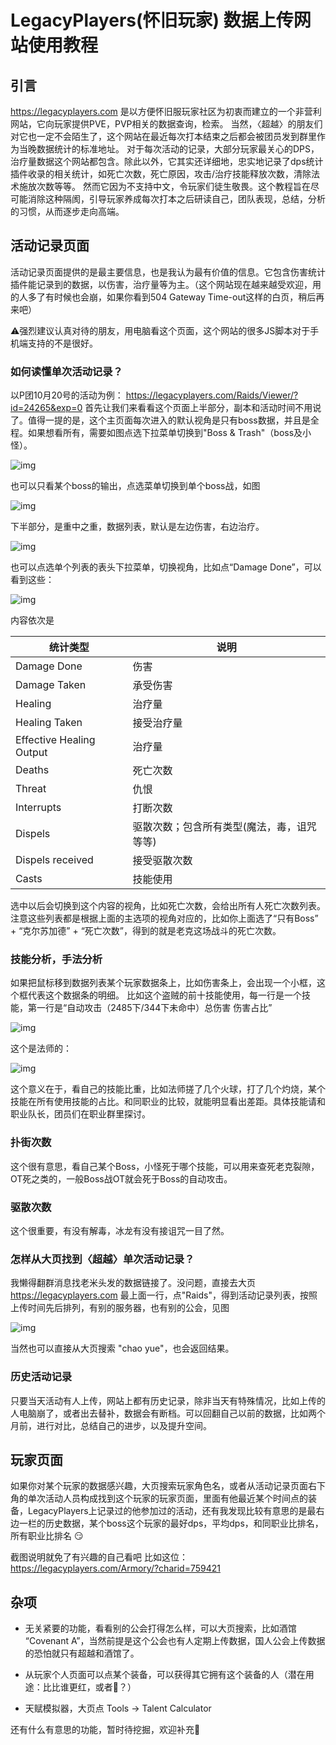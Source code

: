 # LegacyPlayers(怀旧玩家) 数据上传网站使用教程

## 引言

https://legacyplayers.com 是以方便怀旧服玩家社区为初衷而建立的一个非营利网站，它向玩家提供PVE，PVP相关的数据查询，检索。 当然，〈超越〉的朋友们对它也一定不会陌生了，这个网站在最近每次打本结束之后都会被团员发到群里作为当晚数据统计的标准地址。 对于每次活动的记录，大部分玩家最关心的DPS，治疗量数据这个网站都包含。除此以外，它其实还详细地，忠实地记录了dps统计插件收录的相关统计，如死亡次数，死亡原因，攻击/治疗技能释放次数，清除法术施放次数等等。 然而它因为不支持中文，令玩家们徒生敬畏。这个教程旨在尽可能消除这种隔阂，引导玩家养成每次打本之后研读自己，团队表现，总结，分析的习惯，从而逐步走向高端。

## 活动记录页面

活动记录页面提供的是最主要信息，也是我认为最有价值的信息。它包含伤害统计插件能记录到的数据，以伤害，治疗量等为主。（这个网站现在越来越受欢迎，用的人多了有时候也会崩，如果你看到504 Gateway Time-out这样的白页，稍后再来吧）

:warning:强烈建议认真对待的朋友，用电脑看这个页面，这个网站的很多JS脚本对于手机端支持的不是很好。

### 如何读懂单次活动记录？

以P团10月20号的活动为例： https://legacyplayers.com/Raids/Viewer/?id=24265&exp=0
首先让我们来看看这个页面上半部分，副本和活动时间不用说了。值得一提的是，这个主页面每次进入的默认视角是只有boss数据，并且是全程。如果想看所有，需要如图点选下拉菜单切换到"Boss & Trash"（boss及小怪）。

![img](pics/raid_log_1.png)

也可以只看某个boss的输出，点选菜单切换到单个boss战，如图

![img](pics/raid_log_2.png)

下半部分，是重中之重，数据列表，默认是左边伤害，右边治疗。

![img](pics/raid_log_3.png)

也可以点选单个列表的表头下拉菜单，切换视角，比如点“Damage Done”，可以看到这些：

![img](pics/raid_log_4.png)

内容依次是

统计类型 | 说明
------------ | -------------
Damage Done | 伤害
Damage Taken | 承受伤害
Healing | 治疗量
Healing Taken | 接受治疗量
Effective Healing Output | 治疗量
Deaths | 死亡次数
Threat | 仇恨
Interrupts | 打断次数
Dispels | 驱散次数；包含所有类型(魔法，毒，诅咒等等)
Dispels received | 接受驱散次数
Casts | 技能使用

选中以后会切换到这个内容的视角，比如死亡次数，会给出所有人死亡次数列表。 注意这些列表都是根据上面的主选项的视角对应的，比如你上面选了“只有Boss” + “克尔苏加德” + “死亡次数”，得到的就是老克这场战斗的死亡次数。

### 技能分析，手法分析

如果把鼠标移到数据列表某个玩家数据条上，比如伤害条上，会出现一个小框，这个框代表这个数据条的明细。
比如这个盗贼的前十技能使用，每一行是一个技能，第一行是“自动攻击（2485下/344下未命中）总伤害 伤害占比”

![img](pics/raid_log_5.png)

这个是法师的：

![img](pics/raid_log_6.png)

这个意义在于，看自己的技能比重，比如法师搓了几个火球，打了几个灼烧，某个技能在所有使用技能的占比。和同职业的比较，就能明显看出差距。具体技能请和职业队长，团员们在职业群里探讨。

### 扑街次数

这个很有意思，看自己某个Boss，小怪死于哪个技能，可以用来查死老克裂隙，OT死之类的，一般Boss战OT就会死于Boss的自动攻击。

### 驱散次数

这个很重要，有没有解毒，冰龙有没有接诅咒一目了然。

### 怎样从大页找到〈超越〉单次活动记录？

我懒得翻群消息找老米头发的数据链接了。没问题，直接去大页 https://legacyplayers.com 最上面一行，点"Raids"，得到活动记录列表，按照上传时间先后排列，有别的服务器，也有别的公会，见图

![img](pics/raids.png)

当然也可以直接从大页搜索 "chao yue"，也会返回结果。

### 历史活动记录

只要当天活动有人上传，网站上都有历史记录，除非当天有特殊情况，比如上传的人电脑崩了，或者出去替补，数据会有断档。可以回翻自己以前的数据，比如两个月前，进行对比，总结自己的进步，以及提升空间。

## 玩家页面

如果你对某个玩家的数据感兴趣，大页搜索玩家角色名，或者从活动记录页面右下角的单次活动人员构成找到这个玩家的玩家页面，里面有他最近某个时间点的装备，LegacyPlayers上记录过的他参加过的活动，还有我发现比较有意思的是最右边一栏的历史数据，某个boss这个玩家的最好dps，平均dps，和同职业比排名，所有职业比排名 :smirk:

截图说明就免了有兴趣的自己看吧 比如这位： https://legacyplayers.com/Armory/?charid=759421

## 杂项

* 无关紧要的功能，看看别的公会打得怎么样，可以大页搜索，比如酒馆 “Covenant A”，当然前提是这个公会也有人定期上传数据，国人公会上传数据的恐怕就只有超越和酒馆了。

* 从玩家个人页面可以点某个装备，可以获得其它拥有这个装备的人（潜在用途：比比谁更红，或者:poop:？）

* 天赋模拟器，大页点 Tools -> Talent Calculator

还有什么有意思的功能，暂时待挖掘，欢迎补充:beers:
